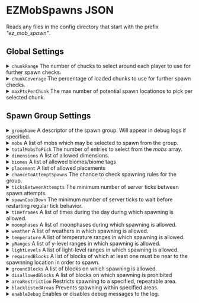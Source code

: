 # EZMobSpawns JSON 

Reads any files in the config directory that start with the prefix *"ez_mob_spawn"*.

## Global Settings

<details>
  <summary> <code>chunkRange</code> The number of chucks to select around each player to use for further spawn checks.</summary>
  
  > ##
  >
  > Defaults to 3.
  >
  > ##### Example: chunkRange = 3
  >
  > The areas highlighted in yellow show the chunks around each player that will be used for further spawn checks:
  > # <img src="https://github.com/ChirpyC/EZMobSpawns/blob/main/wikiPics/ex_range.png" width="600">
</details>
<details>
  <summary> <code>chunkCoverage</code> The percentage of loaded chunks to use for further spawn checks.</summary>
  
  > ##
  >
  > Defaults to 1.0.
  > 
  > ##### Example: 3 players, chunkRange = 3, chunkCoverage = 0.3
  >
  > The yellow squares show the chunks that have been randomly selected for additional spawn checks:
  > # <img src="https://github.com/ChirpyC/EZMobSpawns/blob/main/wikiPics/ex_chunk_coverage.png" width="600">
</details>
<details>
  <summary> <code>maxPtsPerChunk</code> The max number of potential spawn locationos to pick per selected chunk.</summary>
  
  > ##
  > 
  > Defaults to 100.
  > 
  > ##### Example: 1 player, chunkRange = 3, chunkCoverage = 0.44, maxPtsPerChunk = 3
  > 
  > The red x's show locations that have been randomly selected as potential spawn points:
  > <img src="https://github.com/ChirpyC/EZMobSpawns/blob/main/wikiPics/ex_maxPtsPerChunk.png" width="600">
</details>

## Spawn Group Settings

<details>
  <summary> <code>groupName</code> A descriptor of the spawn group. Will appear in debug logs if specified.</summary>
</details>
<details>
  <summary> <code>mobs</code> A list of mobs which may be selected to spawn from the group.</summary>

  > ##
  > 
  > - *mob*: the entity id of the mob to spawn
  > - *min*: (optional) the minimum number of the mob to spawn. If omitted, defaults to 1
  > - *max*: (optional) the maximum number of the mob to spawn. If omitted, defaults to 1
  > - *weight*: (optional) allows weighting of the mobs. If omitted, defaults to equal chance for each mob
  > - *limit*: (optional) limits the total number of that mob within a 256x256 range around the poential spawn point. If omitted, does not enforce a limit
  > 
  > #### Example: 
  > ```
  > "mobs": [
  >       {"mob":"minecraft:salmon", "min": 1, "max": 1, "weight": 1, "limit": 100},
  >       {"mob":"minecraft:cod", "min": 1, "max": 1, "weight": 1, "limit": 100},
  >       {"mob":"minecraft:tropical_fish", "min": 1, "max": 1, "weight": 1, "limit": 100}
  >     ]
  > ```
</details>
<details>
  <summary> <code>totalMobsToPick</code> The number of entries to select from the <i>mobs</i> array.</summary>

  > ##
  > 
  > Defaults to 1
  > 
  > #### Example: 
  > 
  > if the ```mobs``` array has 10 different mobs, and ```totalMobsToPick``` is 3, 3 of the 10 entries will be selected (repeats allowed) and the algorithm will run the fine-grained placement checks for each of the 3 selected mobs.
</details>
<details>
  <summary> <code>dimensions</code> A list of allowed dimensions.</summary>

  > ##
  > 
  > Defaults to all dimensions if omitted.
</details>
<details>
  <summary> <code>biomes</code> A list of allowed biomes/biome tags</summary>

  > ##
  > 
  > Defaults to all vanilla overworld biomes if omitted.
</details>
<details>
  <summary> <code>placement</code> A list of allowed placements</summary>

  > ##
  > 
  > Accepted values are: `surface`, `underground`, `in_water`,  `cave_water`, `in_lava`, `air`
  > 
  > Defaults to surface placement if omitted.
</details>
<details>
  <summary> <code>chanceToAttemptSpawns</code> The chance to check spawning rules for the group.</summary>

  > ##
  > 
  > Accepts float values 0.0 to 1.0 (inclusive). Defaults to 1.0 if omitted.
  > 
  > A value of 1.0 will always run further spawn checks, while a value of 0.0 will never run further spawn checks (and will consequently never trigger any spawns).
</details>
<details>
  <summary> <code>ticksBetweenAttempts</code> The minimum number of server ticks between spawn attempts.</summary>

  > ##
  > 
  > Accepts positive integer values. Defaults to 100 if omitted.
</details>
<details>
  <summary> <code>spawnCoolDown</code> The minimum number of server ticks to wait before restarting regular tick behavior.</summary>

  > ##
  > 
  > Accepts positive integer values. Defaults to 6000 if omitted.
</details>
<details>
  <summary> <code>timeframes</code> A list of times during the day during which spawning is allowed.</summary>

  > ##
  > 
  > Defaults to all times if omitted.
  > 
  > #### Example: 
  > ```
  > "timeframes": [{"start":  0, "end": 24000}]
  > ```
</details>
<details>
  <summary> <code>moonphases</code> A list of moonphases during which spawning is allowed.</summary>

  > ##
  > 
  > Defaults to all moonphases if omitted.
  > 
  > Note: Moonphases occur during both day and night. Use this with the timeframes array if only night-time moonphases are desired.
  > 
  > Accepted values are: `full`, `waning_gibbous`, `last_quarter`, `waning_crescent`,  `new`, `waxing_crescent`, `first_quarter`,  `waxing_gibbous`
  > 
  > #### Example: 
  > ```
  > "moonphases": ["full", "waning_gibbous", "last_quarter", "waning_crescent",  "new", "waxing_crescent", "first_quarter",  "waxing_gibbous"]
  > ```
</details>
<details>
  <summary> <code>weather</code> A list of weathers in which spawning is allowed.</summary>

  > ##
  > 
  > Defaults to all weathers if omitted.
  > 
  > Note: Moonphases occur during both day and night. Use this with the timeframes array if only night-time moonphases are desired.
  > 
  > Accepted values are: `none`, `rain`, `snow`, `storm`
  > 
  > #### Example: 
  > ```
  > "weather": ["NONE", "RAIN"]
  > ```
</details>
<details>
  <summary> <code>temperature</code> A list of temperature ranges in which spawning is allowed.</summary>

  > ##
  > 
  > Defaults to all temperatures if omitted.
  > 
  > #### Example: 
  > ```
  > "temperature": [{"start": -2.0,"end": 2.0}]
  > ```
</details>
<details>
  <summary> <code>yRanges</code> A list of y-level ranges in which spawning is allowed.</summary>

  > ##
  > 
  > Defaults to all y-levels if omitted.
  > 
  > #### Example: 
  > ```
  > "yRanges": [{"start": -64, "end":  265}]
  > ```
</details>
<details>
  <summary> <code>lightLevels</code> A list of light-level ranges in which spawning is allowed.</summary>

  > ##
  > 
  > Defaults to all light-levels if omitted.
  > 
  > #### Example: 
  > ```
  > "lightLevels": [{"start": 0, "end":  15}]
  > ```
</details>
<details>
  <summary> <code>requiredBlocks</code> A list of blocks of which at least one must be near to the spawnning location in order to spawn.</summary>

  > ##
  > 
  > Defaults to all blocks if omitted.
  > 
  > #### Example: Will only allow spawns if potential spawn location is near a hay block:
  > ```
  > "requiredBlocks": ["minecraft:hay"]
  > ```
</details>
<details>
  <summary> <code>groundBlocks</code> A list of blocks on which spawning is allowed.</summary>

  > ##
  > 
  > Defaults to all blocks  if omitted.
  > 
  > #### Example: 
  > ```
  > "groundBlocks": ["minecraft:stone","minecraft:deepslate"],
  > ```
</details>
<details>
  <summary> <code>disallowedBlocks</code> A list of blocks on which spawning is prohibited</summary>

  > ##
  > 
  > Defaults to no blocks if omitted.
  > 
  > #### Example: 
  > ```
  > "disallowedBlocks": ["minecraft:oak_leaves"]
  > ```
</details>
<details>
  <summary> <code>areaRestriction</code> Restricts spawning to a specified, repeatable area.</summary>

  > ##
  > 
  > - *areaSize*: the size of the area in chunks
  > - *repeat*: how frequently to repeat the area
  > - *offsestX*: (optional) the number chunks to offset the area by on the x-axis. If omitted, defaults to 0
  > - *offsestZ*: (optional) the number chunks to offset the area by on the z-axis. If omitted, defaults to 0
  > 
  > #### Example: 
  > ```
  > "areaRestriction":[
  >      {"areaSize":1, "repeat": 2, "offsestX": 0, "offsestZ": 0},
  >      {"areaSize":1, "repeat": 2, "offsestX": 1, "offsestZ": 1}
  >    ]
  > ```
</details>
<details>
  <summary> <code>blacklistedAreas</code> Prevents spawning within specified areas.</summary>

  > ##
  > 
  > - *startX*: the min block x-coordinate of the area
  > - *endX*: the max block x-coordinate of the area
  > - *startZ*: the min block z-coordinate of the area
  > - *endZ*: the max block z-coordinate of the area
  > 
  > #### Example: 
  > ```
  > "blacklistedAreas":  [
  >       {"startX":-80, "endX": -80, "startZ": 80, "endZ": 80}
  >     ]
  > ```
</details>
<details>
  <summary> <code>enableDebug</code> Enables or disables debug messages to the log.</summary>

  > ##
  >
  > Defaults to false.
</details>
